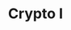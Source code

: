 ---
credit:
- Husnain R
- Anakin
- Nebu
- Heassam
- Pranav
featured: false
recording: ''
slides: crypto_ii_meeting.pdf
tags:
- ECC
- RSA Technicals
- Attacks on crypto Schemes
- AES Modes
time_close: ''
time_start: 2021-09-26T19:00:00.000000Z
title: Crypto I
week_number: 4
---